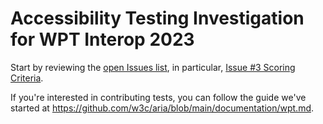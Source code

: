 # Accessibility Testing Investigation for WPT Interop 2023 

Start by reviewing the [open Issues list](https://github.com/web-platform-tests/interop-2023-accessibility-testing/issues), in particular, [Issue #3 Scoring Criteria](https://github.com/web-platform-tests/interop-2023-accessibility-testing/issues/3).

If you're interested in contributing tests, you can follow the guide we've started at https://github.com/w3c/aria/blob/main/documentation/wpt.md.
